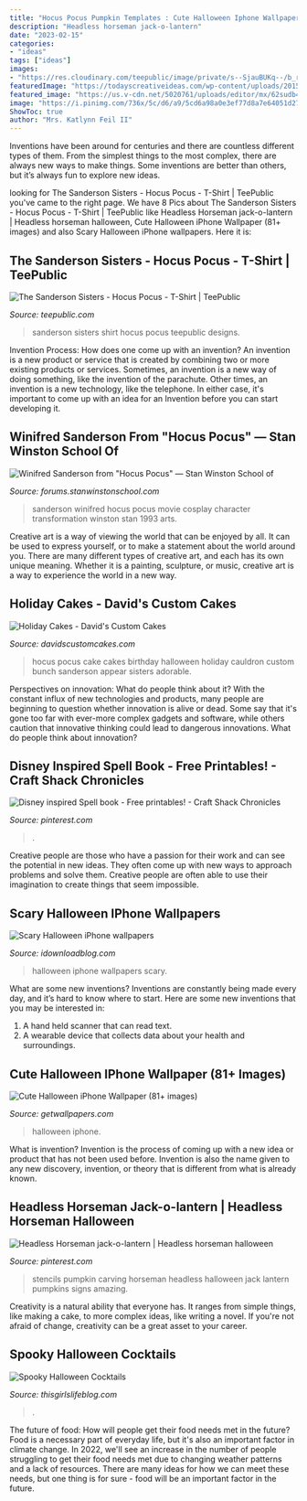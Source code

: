 ```yaml
---
title: "Hocus Pocus Pumpkin Templates : Cute Halloween Iphone Wallpaper (81+ Images)"
description: "Headless horseman jack-o-lantern"
date: "2023-02-15"
categories:
- "ideas"
tags: ["ideas"]
images:
- "https://res.cloudinary.com/teepublic/image/private/s--SjauBUKq--/b_rgb:fffffe,t_Heather%20Preview/c_lpad,f_jpg,h_630,q_90,w_1200/v1473461976/production/designs/674764_1.jpg"
featuredImage: "https://todayscreativeideas.com/wp-content/uploads/2015/10/Candy-Corn-Cocktail.jpg"
featured_image: "https://us.v-cdn.net/5020761/uploads/editor/mx/62sudb4twjxi.jpg"
image: "https://i.pinimg.com/736x/5c/d6/a9/5cd6a98a0e3ef77d8a7e64051d27909f--halloween-stencils-halloween-signs.jpg"
ShowToc: true
author: "Mrs. Katlynn Feil II"
---
```



Inventions have been around for centuries and there are countless different types of them. From the simplest things to the most complex, there are always new ways to make things. Some inventions are better than others, but it’s always fun to explore new ideas.

	

		
looking for The Sanderson Sisters - Hocus Pocus - T-Shirt | TeePublic you've came to the right page. We have 8 Pics about The Sanderson Sisters - Hocus Pocus - T-Shirt | TeePublic like Headless Horseman jack-o-lantern | Headless horseman halloween, Cute Halloween iPhone Wallpaper (81+ images) and also Scary Halloween iPhone wallpapers. Here it is:
		
    
## The Sanderson Sisters - Hocus Pocus - T-Shirt | TeePublic

<img loading=lazy src="https://res.cloudinary.com/teepublic/image/private/s--SjauBUKq--/b_rgb:fffffe,t_Heather%20Preview/c_lpad,f_jpg,h_630,q_90,w_1200/v1473461976/production/designs/674764_1.jpg" onerror="this.onerror=null;this.src='https://tse1.mm.bing.net/th?id=OIP.hWC4OQIRSgXqx6ZOjObKvgHaD4&amp;pid=15.1';" alt="The Sanderson Sisters - Hocus Pocus - T-Shirt | TeePublic">

_Source: teepublic.com_

>sanderson sisters shirt hocus pocus teepublic designs. 

	

Invention Process: How does one come up with an invention?
An invention is a new product or service that is created by combining two or more existing products or services. Sometimes, an invention is a new way of doing something, like the invention of the parachute. Other times, an invention is a new technology, like the telephone. In either case, it's important to come up with an idea for an Invention before you can start developing it.

    
## Winifred Sanderson From &quot;Hocus Pocus&quot; — Stan Winston School Of

<img loading=lazy src="https://us.v-cdn.net/5020761/uploads/editor/mx/62sudb4twjxi.jpg" onerror="this.onerror=null;this.src='https://tse1.mm.bing.net/th?id=OIP.O481aLd4TPYC1Tj6XNFH9gHaLF&amp;pid=15.1';" alt="Winifred Sanderson from &quot;Hocus Pocus&quot; — Stan Winston School of">

_Source: forums.stanwinstonschool.com_

>sanderson winifred hocus pocus movie cosplay character transformation winston stan 1993 arts. 

	

Creative art is a way of viewing the world that can be enjoyed by all. It can be used to express yourself, or to make a statement about the world around you. There are many different types of creative art, and each has its own unique meaning. Whether it is a painting, sculpture, or music, creative art is a way to experience the world in a new way.

    
## Holiday Cakes - David&#039;s Custom Cakes

<img loading=lazy src="https://davidscustomcakes.com/wp-content/uploads/2019/02/Hocus-Pocus-Cake-min-scaled.jpg" onerror="this.onerror=null;this.src='https://tse3.mm.bing.net/th?id=OIP.ILCO9E6mglCG-G7QX6Y6rAHaJ4&amp;pid=15.1';" alt="Holiday Cakes - David&#039;s Custom Cakes">

_Source: davidscustomcakes.com_

>hocus pocus cake cakes birthday halloween holiday cauldron custom bunch sanderson appear sisters adorable. 

	

Perspectives on innovation: What do people think about it?
With the constant influx of new technologies and products, many people are beginning to question whether innovation is alive or dead. Some say that it's gone too far with ever-more complex gadgets and software, while others caution that innovative thinking could lead to dangerous innovations. What do people think about innovation?

    
## Disney Inspired Spell Book - Free Printables! - Craft Shack Chronicles

<img loading=lazy src="https://i.pinimg.com/736x/ae/d7/0d/aed70d9be98550f6fdec88cb8a442a89.jpg" onerror="this.onerror=null;this.src='https://tse4.mm.bing.net/th?id=OIP.fFiJJKMMD4vpt1ddfhaieAHaFu&amp;pid=15.1';" alt="Disney inspired Spell book - Free printables! - Craft Shack Chronicles">

_Source: pinterest.com_

>. 

	

Creative people are those who have a passion for their work and can see the potential in new ideas. They often come up with new ways to approach problems and solve them. Creative people are often able to use their imagination to create things that seem impossible.

    
## Scary Halloween IPhone Wallpapers

<img loading=lazy src="https://media.idownloadblog.com/wp-content/uploads/2018/10/halloween-full-moon-halloween-iphone-wallpaper.jpg" onerror="this.onerror=null;this.src='https://tse4.mm.bing.net/th?id=OIP.DDBefvza0z7xw73dxWzqfAHaN2&amp;pid=15.1';" alt="Scary Halloween iPhone wallpapers">

_Source: idownloadblog.com_

>halloween iphone wallpapers scary. 

	

What are some new inventions?
Inventions are constantly being made every day, and it’s hard to know where to start. Here are some new inventions that you may be interested in: 
1. A hand held scanner that can read text.
2. A wearable device that collects data about your health and surroundings. 

    
## Cute Halloween IPhone Wallpaper (81+ Images)

<img loading=lazy src="http://getwallpapers.com/wallpaper/full/4/3/0/420297.jpg" onerror="this.onerror=null;this.src='https://tse1.mm.bing.net/th?id=OIP._WMpoCy9QbcUE_RN0fTyDAHaNu&amp;pid=15.1';" alt="Cute Halloween iPhone Wallpaper (81+ images)">

_Source: getwallpapers.com_

>halloween iphone. 

	

What is invention?
Invention is the process of coming up with a new idea or product that has not been used before. Invention is also the name given to any new discovery, invention, or theory that is different from what is already known.

    
## Headless Horseman Jack-o-lantern | Headless Horseman Halloween

<img loading=lazy src="https://i.pinimg.com/736x/5c/d6/a9/5cd6a98a0e3ef77d8a7e64051d27909f--halloween-stencils-halloween-signs.jpg" onerror="this.onerror=null;this.src='https://tse4.mm.bing.net/th?id=OIP.SsMaGZdNBAEjnXbdXJN8GwHaGB&amp;pid=15.1';" alt="Headless Horseman jack-o-lantern | Headless horseman halloween">

_Source: pinterest.com_

>stencils pumpkin carving horseman headless halloween jack lantern pumpkins signs amazing. 

	

Creativity is a natural ability that everyone has. It ranges from simple things, like making a cake, to more complex ideas, like writing a novel. If you're not afraid of change, creativity can be a great asset to your career.

    
## Spooky Halloween Cocktails

<img loading=lazy src="https://todayscreativeideas.com/wp-content/uploads/2015/10/Candy-Corn-Cocktail.jpg" onerror="this.onerror=null;this.src='https://tse3.mm.bing.net/th?id=OIP.ICUwE5Ou7541wNzF3LduygHaLG&amp;pid=15.1';" alt="Spooky Halloween Cocktails">

_Source: thisgirlslifeblog.com_

>. 

	

The future of food: How will people get their food needs met in the future?
Food is a necessary part of everyday life, but it's also an important factor in climate change. In 2022, we'll see an increase in the number of people struggling to get their food needs met due to changing weather patterns and a lack of resources. There are many ideas for how we can meet these needs, but one thing is for sure - food will be an important factor in the future.

